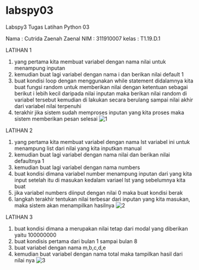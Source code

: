 # labspy03
Labspy3 Tugas Latihan Python 03

Nama : Cutrida Zaenah Zaenal NIM : 311910007 kelas : T1.19.D.1

LATIHAN 1

1. yang pertama kita membuat variabel dengan nama nilai untuk menampung inputan 
2. kemudian buat lagi variabel dengan nama i dan berikan nilai default 1
3. buat kondisi loop dengan menggunakan while statement
   didalamnya kita buat fungsi random untuk memberikan nilai dengan ketentuan sebagai berikut
   i lebih kecil daripada nilai inputan maka berikan nilai random di variabel tersebut
   kemudian di lakukan secara berulang sampai nilai akhir dari variabel nilai terpenuhi
4. terakhir jika sistem sudah memproses inputan yang kita proses maka sistem memberikan pesan selesai
![1](https://user-images.githubusercontent.com/56877903/68313705-9aa26200-00e7-11ea-8da1-b3090cd933ae.PNG)


LATIHAN 2

1. yang pertama kita membuat variabel dengan nama lst variabel ini untuk menampung list dari nilai yang kita inputkan manual
2. kemudian buat lagi variabel dengan nama nilai dan berikan nilai defaultnya 1
3. kemudian buat lagi variabel dengan nama numbers 
4. buat kondisi dimana variabel number menampung inputan dari yang kita input setelah itu di masukan kedalam variael lst yang sebelumnya      kita buat
5. jika variabel numbers diinput dengan nilai 0 maka buat kondisi berak
6. langkah terakhir tentukan nilai terbesar dari inputan yang kita masukan, maka sistem akan menampilkan hasilnya
![2](https://user-images.githubusercontent.com/56877903/68313716-9f671600-00e7-11ea-9a6d-27c41b3838e3.PNG)


LATIHAN 3

1. buat kondisi dimana a merupakan nilai tetap dari modal yang diberikan yaitu 100000000
2. buat kondisis pertama dari bulan 1 sampai bulan 8
3. buat variabel dengan nama m,b,c,d,e
4. kemudian buat variabel dengan nama total maka tampilkan hasil dari nilai nya
![3](https://user-images.githubusercontent.com/56877903/68313728-a3933380-00e7-11ea-8b54-3970a95d096d.PNG)
